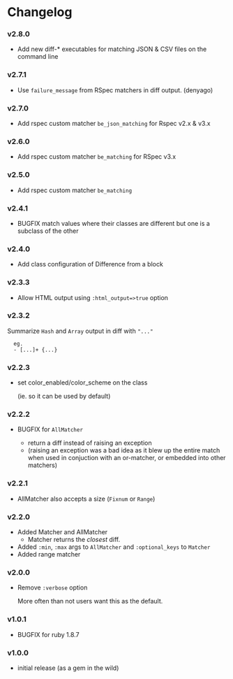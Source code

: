 # Changelog

### v2.8.0

* Add new diff-* executables for matching JSON & CSV files on the command line

### v2.7.1

* Use `failure_message` from RSpec matchers in diff output. (denyago)

### v2.7.0

* Add rspec custom matcher `be_json_matching` for Rspec v2.x & v3.x

### v2.6.0

* Add rspec custom matcher `be_matching` for RSpec v3.x

### v2.5.0

* Add rspec custom matcher `be_matching`

### v2.4.1

* BUGFIX match values where their classes are different but one is a subclass of the other

### v2.4.0

* Add class configuration of Difference from a block

### v2.3.3

* Allow HTML output using `:html_output=>true` option

### v2.3.2

  Summarize `Hash` and `Array` output in diff with `"..."`
```
  eg.
  - [...]+ {...}
```

### v2.2.3

* set color_enabled/color_scheme on the class

  (ie. so it can be used by default)

### v2.2.2

* BUGFIX for `AllMatcher`

  - return a diff instead of raising an exception
  - (raising an exception was a bad idea as it blew up the entire match
     when used in conjuction with an or-matcher, or embedded into other
     matchers)

### v2.2.1

* AllMatcher also accepts a size (`Fixnum` or `Range`)

### v2.2.0

* Added Matcher and AllMatcher
  - Matcher returns the *closest* diff.
* Added `:min`, `:max` args to `AllMatcher` and `:optional_keys` to `Matcher`
* Added range matcher

### v2.0.0

* Remove `:verbose` option

  More often than not users want this as the default.

### v1.0.1

* BUGFIX for ruby 1.8.7

### v1.0.0

* initial release (as a gem in the wild)
